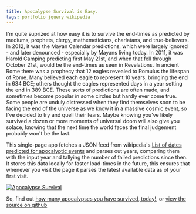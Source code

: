 ```yaml
---
title: Apocalypse Survival is Easy.
tags: portfolio jquery wikipedia
---
```



I'm quite suprized at how easy it is to survive the end-times as predicted by mediums, prophets, clergy, mathemeticians, charlatans, and true-believers.
In 2012, it was the Mayan Calendar predictions, which were largely ignored - and later denounced - especially by Mayans living today.
In 2011, it was Harold Camping predicting first May 21st, and when that fell through October 21st, would be the end-times as seen in Revelations.
In ancient Rome there was a prophecy that 12 eagles revealed to Romulus the lifespan of Rome. 
Many believed each eagle to represent 10 years, bringing the end in 634 BCE; others thought the eagles represented days in a year setting the end in 389 BCE.
These sorts of predictions are often made, and sometimes become popular in some circles but hardly ever come true.
Some people are unduly distressed when they find themselves soon to be facing the end of the universe as we know it in a massive cosmic event, so I've decided to try and quell their fears.
Maybe knowing you've likely survived a dozen or more moments of universal doom will also give you solace, knowing that the next time the world faces the final judgement probably won't be the last.

This single-page app fetches a JSON feed from wikipedia's [List of dates predicted for apocalyptic events][2] and parses out years, comparing them with the input year and tallying the number of failed predictions since then.
It stores this data locally for faster load-times in the future, this ensures that whenever you visit the page it parses the latest available data as of your first visit.

[![Apocalypse Survival](http://i.imgur.com/lkl8JL6.png)][1]

So, find out [how many apocalypses you have survived, today!][1], or [view the source on github][3]

[1]: /demos/How_Many_Apocalypses_Have_I_Survived.html
[2]: https://en.wikipedia.org/wiki/List_of_dates_predicted_for_apocalyptic_events
[3]: https://github.com/JKirchartz/demos/blob/gh-pages/How_Many_Apocalypses_Have_I_Survived.html
